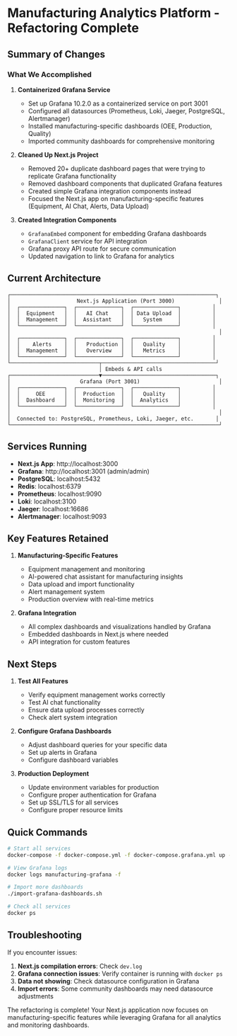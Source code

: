 # Manufacturing Analytics Platform - Refactoring Complete

## Summary of Changes

### What We Accomplished

1. **Containerized Grafana Service**
   - Set up Grafana 10.2.0 as a containerized service on port 3001
   - Configured all datasources (Prometheus, Loki, Jaeger, PostgreSQL, Alertmanager)
   - Installed manufacturing-specific dashboards (OEE, Production, Quality)
   - Imported community dashboards for comprehensive monitoring

2. **Cleaned Up Next.js Project**
   - Removed 20+ duplicate dashboard pages that were trying to replicate Grafana functionality
   - Removed dashboard components that duplicated Grafana features
   - Created simple Grafana integration components instead
   - Focused the Next.js app on manufacturing-specific features (Equipment, AI Chat, Alerts, Data Upload)

3. **Created Integration Components**
   - `GrafanaEmbed` component for embedding Grafana dashboards
   - `GrafanaClient` service for API integration
   - Grafana proxy API route for secure communication
   - Updated navigation to link to Grafana for analytics

## Current Architecture

```
┌─────────────────────────────────────────────────────────────────┐
│                     Next.js Application (Port 3000)              │
│  ┌──────────────┐  ┌──────────────┐  ┌──────────────┐          │
│  │  Equipment   │  │   AI Chat    │  │ Data Upload  │          │
│  │  Management  │  │  Assistant   │  │   System     │          │
│  └──────────────┘  └──────────────┘  └──────────────┘          │
│                                                                  │
│  ┌──────────────┐  ┌──────────────┐  ┌──────────────┐          │
│  │    Alerts    │  │   Production │  │   Quality    │          │
│  │  Management  │  │   Overview   │  │   Metrics    │          │
│  └──────────────┘  └──────────────┘  └──────────────┘          │
└────────────────────────────┬────────────────────────────────────┘
                             │ Embeds & API calls
┌────────────────────────────▼────────────────────────────────────┐
│                      Grafana (Port 3001)                         │
│  ┌──────────────┐  ┌──────────────┐  ┌──────────────┐          │
│  │     OEE      │  │  Production  │  │   Quality    │          │
│  │  Dashboard   │  │  Monitoring  │  │  Analytics   │          │
│  └──────────────┘  └──────────────┘  └──────────────┘          │
│                                                                  │
│  Connected to: PostgreSQL, Prometheus, Loki, Jaeger, etc.       │
└──────────────────────────────────────────────────────────────────┘
```

## Services Running

- **Next.js App**: http://localhost:3000
- **Grafana**: http://localhost:3001 (admin/admin)
- **PostgreSQL**: localhost:5432
- **Redis**: localhost:6379
- **Prometheus**: localhost:9090
- **Loki**: localhost:3100
- **Jaeger**: localhost:16686
- **Alertmanager**: localhost:9093

## Key Features Retained

1. **Manufacturing-Specific Features**
   - Equipment management and monitoring
   - AI-powered chat assistant for manufacturing insights
   - Data upload and import functionality
   - Alert management system
   - Production overview with real-time metrics

2. **Grafana Integration**
   - All complex dashboards and visualizations handled by Grafana
   - Embedded dashboards in Next.js where needed
   - API integration for custom features

## Next Steps

1. **Test All Features**
   - Verify equipment management works correctly
   - Test AI chat functionality
   - Ensure data upload processes correctly
   - Check alert system integration

2. **Configure Grafana Dashboards**
   - Adjust dashboard queries for your specific data
   - Set up alerts in Grafana
   - Configure dashboard variables

3. **Production Deployment**
   - Update environment variables for production
   - Configure proper authentication for Grafana
   - Set up SSL/TLS for all services
   - Configure proper resource limits

## Quick Commands

```bash
# Start all services
docker-compose -f docker-compose.yml -f docker-compose.grafana.yml up -d

# View Grafana logs
docker logs manufacturing-grafana -f

# Import more dashboards
./import-grafana-dashboards.sh

# Check all services
docker ps
```

## Troubleshooting

If you encounter issues:

1. **Next.js compilation errors**: Check `dev.log`
2. **Grafana connection issues**: Verify container is running with `docker ps`
3. **Data not showing**: Check datasource configuration in Grafana
4. **Import errors**: Some community dashboards may need datasource adjustments

The refactoring is complete! Your Next.js application now focuses on manufacturing-specific features while leveraging Grafana for all analytics and monitoring dashboards.